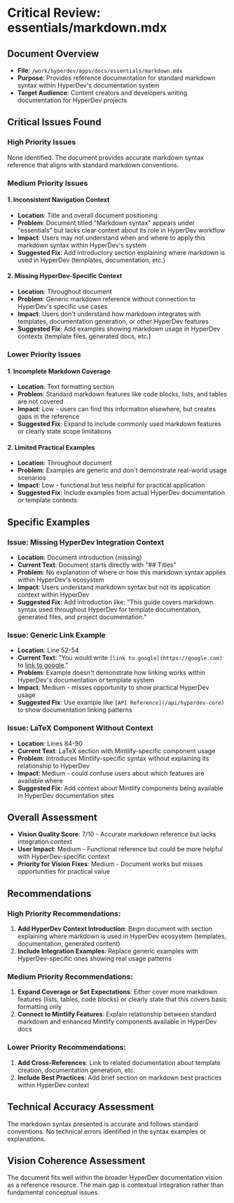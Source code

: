 # Critical Review: essentials/markdown.mdx

## Document Overview
- **File**: `/work/hyperdev/apps/docs/essentials/markdown.mdx`
- **Purpose**: Provides reference documentation for standard markdown syntax within HyperDev's documentation system
- **Target Audience**: Content creators and developers writing documentation for HyperDev projects

## Critical Issues Found

### High Priority Issues
None identified. The document provides accurate markdown syntax reference that aligns with standard markdown conventions.

### Medium Priority Issues

#### 1. Inconsistent Navigation Context
- **Location**: Title and overall document positioning
- **Problem**: Document titled "Markdown syntax" appears under "essentials" but lacks clear context about its role in HyperDev workflow
- **Impact**: Users may not understand when and where to apply this markdown syntax within HyperDev's system
- **Suggested Fix**: Add introductory section explaining where markdown is used in HyperDev (templates, documentation, etc.)

#### 2. Missing HyperDev-Specific Context
- **Location**: Throughout document
- **Problem**: Generic markdown reference without connection to HyperDev's specific use cases
- **Impact**: Users don't understand how markdown integrates with templates, documentation generation, or other HyperDev features
- **Suggested Fix**: Add examples showing markdown usage in HyperDev contexts (template files, generated docs, etc.)

### Lower Priority Issues

#### 1. Incomplete Markdown Coverage
- **Location**: Text formatting section
- **Problem**: Standard markdown features like code blocks, lists, and tables are not covered
- **Impact**: Low - users can find this information elsewhere, but creates gaps in the reference
- **Suggested Fix**: Expand to include commonly used markdown features or clearly state scope limitations

#### 2. Limited Practical Examples
- **Location**: Throughout document
- **Problem**: Examples are generic and don't demonstrate real-world usage scenarios
- **Impact**: Low - functional but less helpful for practical application
- **Suggested Fix**: Include examples from actual HyperDev documentation or template contexts

## Specific Examples

### Issue: Missing HyperDev Integration Context
- **Location**: Document introduction (missing)
- **Current Text**: Document starts directly with "## Titles"
- **Problem**: No explanation of where or how this markdown syntax applies within HyperDev's ecosystem
- **Impact**: Users understand markdown syntax but not its application context within HyperDev
- **Suggested Fix**: Add introduction like: "This guide covers markdown syntax used throughout HyperDev for template documentation, generated files, and project documentation."

### Issue: Generic Link Example
- **Location**: Line 52-54
- **Current Text**: "You would write `[link to google](https://google.com)` to [link to google](https://google.com)."
- **Problem**: Example doesn't demonstrate how linking works within HyperDev's documentation or template system
- **Impact**: Medium - misses opportunity to show practical HyperDev usage
- **Suggested Fix**: Use example like `[API Reference](/api/hyperdev-core)` to show documentation linking patterns

### Issue: LaTeX Component Without Context
- **Location**: Lines 84-90
- **Current Text**: LaTeX section with Mintlify-specific component usage
- **Problem**: Introduces Mintlify-specific syntax without explaining its relationship to HyperDev
- **Impact**: Medium - could confuse users about which features are available where
- **Suggested Fix**: Add context about Mintlify components being available in HyperDev documentation sites

## Overall Assessment
- **Vision Quality Score**: 7/10 - Accurate markdown reference but lacks integration context
- **User Impact**: Medium - Functional reference but could be more helpful with HyperDev-specific context
- **Priority for Vision Fixes**: Medium - Document works but misses opportunities for practical value

## Recommendations

### High Priority Recommendations:
1. **Add HyperDev Context Introduction**: Begin document with section explaining where markdown is used in HyperDev ecosystem (templates, documentation, generated content)
2. **Include Integration Examples**: Replace generic examples with HyperDev-specific ones showing real usage patterns

### Medium Priority Recommendations:
1. **Expand Coverage or Set Expectations**: Either cover more markdown features (lists, tables, code blocks) or clearly state that this covers basic formatting only
2. **Connect to Mintlify Features**: Explain relationship between standard markdown and enhanced Mintlify components available in HyperDev docs

### Lower Priority Recommendations:
1. **Add Cross-References**: Link to related documentation about template creation, documentation generation, etc.
2. **Include Best Practices**: Add brief section on markdown best practices within HyperDev context

## Technical Accuracy Assessment
The markdown syntax presented is accurate and follows standard conventions. No technical errors identified in the syntax examples or explanations.

## Vision Coherence Assessment
The document fits well within the broader HyperDev documentation vision as a reference resource. The main gap is contextual integration rather than fundamental conceptual issues.